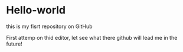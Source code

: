 # Hello-world
this is my fisrt repository on GitHub 

First attemp on thid editor, let see what there github will lead me in the future! 
